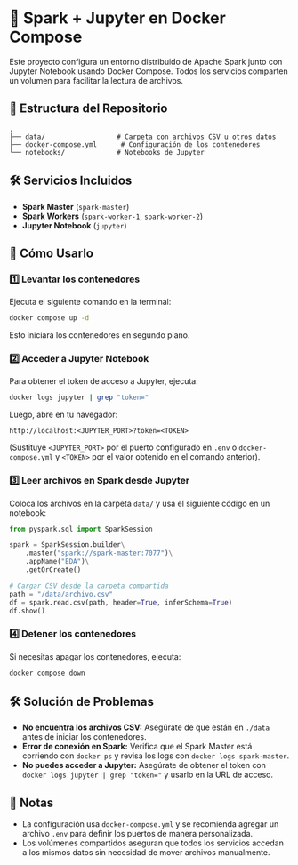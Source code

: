 # 🚀 Spark + Jupyter en Docker Compose

Este proyecto configura un entorno distribuido de Apache Spark junto con Jupyter Notebook usando Docker Compose. Todos los servicios comparten un volumen para facilitar la lectura de archivos.

## 📂 Estructura del Repositorio
```
.
├── data/                  # Carpeta con archivos CSV u otros datos
├── docker-compose.yml      # Configuración de los contenedores
└── notebooks/             # Notebooks de Jupyter
```

## 🛠️ Servicios Incluidos
- **Spark Master** (`spark-master`)
- **Spark Workers** (`spark-worker-1`, `spark-worker-2`)
- **Jupyter Notebook** (`jupyter`)

## 🚀 Cómo Usarlo
### 1️⃣ Levantar los contenedores
Ejecuta el siguiente comando en la terminal:
```sh
docker compose up -d
```
Esto iniciará los contenedores en segundo plano.

### 2️⃣ Acceder a Jupyter Notebook
Para obtener el token de acceso a Jupyter, ejecuta:
```sh
docker logs jupyter | grep "token="
```
Luego, abre en tu navegador:
```
http://localhost:<JUPYTER_PORT>?token=<TOKEN>
```
(Sustituye `<JUPYTER_PORT>` por el puerto configurado en `.env` o `docker-compose.yml` y `<TOKEN>` por el valor obtenido en el comando anterior).

### 3️⃣ Leer archivos en Spark desde Jupyter
Coloca los archivos en la carpeta `data/` y usa el siguiente código en un notebook:
```python
from pyspark.sql import SparkSession

spark = SparkSession.builder\
    .master("spark://spark-master:7077")\
    .appName("EDA")\
    .getOrCreate()

# Cargar CSV desde la carpeta compartida
path = "/data/archivo.csv"
df = spark.read.csv(path, header=True, inferSchema=True)
df.show()
```

### 4️⃣ Detener los contenedores
Si necesitas apagar los contenedores, ejecuta:
```sh
docker compose down
```

## 🛠️ Solución de Problemas
- **No encuentra los archivos CSV:** Asegúrate de que están en `./data` antes de iniciar los contenedores.
- **Error de conexión en Spark:** Verifica que el Spark Master está corriendo con `docker ps` y revisa los logs con `docker logs spark-master`.
- **No puedes acceder a Jupyter:** Asegúrate de obtener el token con `docker logs jupyter | grep "token="` y usarlo en la URL de acceso.

## 📝 Notas
- La configuración usa `docker-compose.yml` y se recomienda agregar un archivo `.env` para definir los puertos de manera personalizada.
- Los volúmenes compartidos aseguran que todos los servicios accedan a los mismos datos sin necesidad de mover archivos manualmente.

